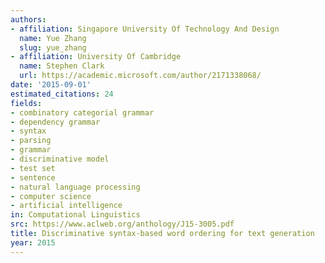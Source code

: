 ```yaml
---
authors:
- affiliation: Singapore University Of Technology And Design
  name: Yue Zhang
  slug: yue_zhang
- affiliation: University Of Cambridge
  name: Stephen Clark
  url: https://academic.microsoft.com/author/2171338068/
date: '2015-09-01'
estimated_citations: 24
fields:
- combinatory categorial grammar
- dependency grammar
- syntax
- parsing
- grammar
- discriminative model
- test set
- sentence
- natural language processing
- computer science
- artificial intelligence
in: Computational Linguistics
src: https://www.aclweb.org/anthology/J15-3005.pdf
title: Discriminative syntax-based word ordering for text generation
year: 2015
---
```

